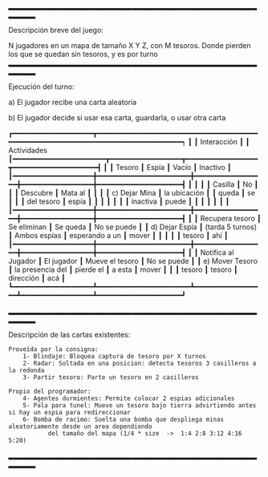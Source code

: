 ▂▂▂▂▂▂▂▂▂▂▂▂▂▂▂▂▂▂▂▂▂▂▂▂▂▂▂▂▂▂▂▂▂▂▂▂▂▂▂▂▂▂▂▂▂▂▂▂▂▂▂

Descripción breve del juego:

N jugadores en un mapa de tamaño X Y Z, con M tesoros.
Donde pierden los que se quedan sin tesoros, y es por turno
▂▂▂▂▂▂▂▂▂▂▂▂▂▂▂▂▂▂▂▂▂▂▂▂▂▂▂▂▂▂▂▂▂▂▂▂▂▂▂▂▂▂▂▂▂▂▂▂▂▂▂

Ejecución del turno:

a) El jugador recibe una carta aleatoria

b) El jugador decide si usar esa carta, guardarla, o usar otra carta

┏━━━━━━━━━━━━━━━━━━━┳━━━━━━━━━━━━━━━━━━━━━━━━━━━━━━━━━━━━━━━━━━━━━━━━━━━━━━━━━━━━━━━━━━━━━━━━━━━━━━━┑
┃                   ┃    Interacción                                                                ┃
┃     Actividades   ┃━━━━━━━━━━━━━━━━━━━━━━┳━━━━━━━━━━━━━━━━━┳━━━━━━━━━━━━━━━━━┳━━━━━━━━━━━━━━━━━━━━┫
┃                   ┃      Tesoro          ┃      Espía      ┃      Vacío      ┃      Inactivo      ┃
┃━━━━━━━━━━━━━━━━━━━╋━━━━━━━━━━━━━━━━━━━━━━╋━━━━━━━━━━━━━━━━━╋━━━━━━━━━━━━━━━━━╋━━━━━━━━━━━━━━━━━━━━┫
┃                   ┃                      ┃                 ┃ Casilla         ┃  No                ┃
┃                   ┃     Descubre         ┃  Mata al        ┃                 ┃                    ┃
┃  c) Dejar Mina    ┃   la ubicación       ┃                 ┃     queda       ┃    se              ┃
┃                   ┃     del tesoro       ┃     espía       ┃                 ┃                    ┃
┃                   ┃                      ┃                 ┃      inactiva   ┃      puede         ┃
┃                   ┃                      ┃                 ┃                 ┃                    ┃
┃━━━━━━━━━━━━━━━━━━━╋━━━━━━━━━━━━━━━━━━━━━━╋━━━━━━━━━━━━━━━━━╋━━━━━━━━━━━━━━━━━╋━━━━━━━━━━━━━━━━━━━━┫
┃                   ┃  Recupera tesoro     ┃   Se eliminan   ┃  Se queda       ┃   No se puede      ┃
┃  d) Dejar Espía   ┃   (tarda 5 turnos)   ┃   Ambos espías  ┃ esperando a un  ┃       mover        ┃
┃                   ┃                      ┃                 ┃    tesoro       ┃            ahí     ┃
┃━━━━━━━━━━━━━━━━━━━╋━━━━━━━━━━━━━━━━━━━━━━╋━━━━━━━━━━━━━━━━━╋━━━━━━━━━━━━━━━━━╋━━━━━━━━━━━━━━━━━━━━┫
┃                   ┃  Notifica al Jugador ┃   El jugador    ┃ Mueve el tesoro ┃ No se puede        ┃
┃  e) Mover Tesoro  ┃  la presencia del    ┃   pierde el     ┃   a esta        ┃   mover            ┃
┃                   ┃   tesoro             ┃     tesoro      ┃    dirección    ┃     acá            ┃
┗━━━━━━━━━━━━━━━━━━━┻━━━━━━━━━━━━━━━━━━━━━━┻━━━━━━━━━━━━━━━━━┻━━━━━━━━━━━━━━━━━┻━━━━━━━━━━━━━━━━━━━━┛

▂▂▂▂▂▂▂▂▂▂▂▂▂▂▂▂▂▂▂▂▂▂▂▂▂▂▂▂▂▂▂▂▂▂▂▂▂▂▂▂▂▂▂▂▂▂▂▂▂▂▂

Descripción de las cartas existentes:
    
    Proveída por la consigna:
        1- Blindaje: Bloquea captura de tesoro por X turnos
        2- Radar: Soltada en una posicion: detecta tesoros 3 casilleros a la redonda
        3- Partir tesoro: Parte un tesoro en 2 casilleros
    
    Propio del programador:
        4- Agentes durmientes: Permite colocar 2 espias adicionales
        5- Pala para tunel: Mueve un tesoro bajo tierra advirtiendo antes si hay un espia para redireccionar
        6- Bomba de racimo: Suelta una bomba que despliega minas aleatoriamente desde un area dependiendo 
               del tamaño del mapa (1/4 * size  ->  1:4 2:8 3:12 4:16 5:20)

▂▂▂▂▂▂▂▂▂▂▂▂▂▂▂▂▂▂▂▂▂▂▂▂▂▂▂▂▂▂▂▂▂▂▂▂▂▂▂▂▂▂▂▂▂▂▂▂▂▂▂